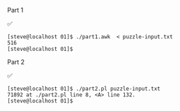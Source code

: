 Part 1

:white_check_mark:

    [steve@localhost 01]$ ./part1.awk  < puzzle-input.txt
    516
    [steve@localhost 01]$

Part 2

:white_check_mark:

    [steve@localhost 01]$ ./part2.pl puzzle-input.txt
    71892 at ./part2.pl line 8, <A> line 132.
    [steve@localhost 01]$

